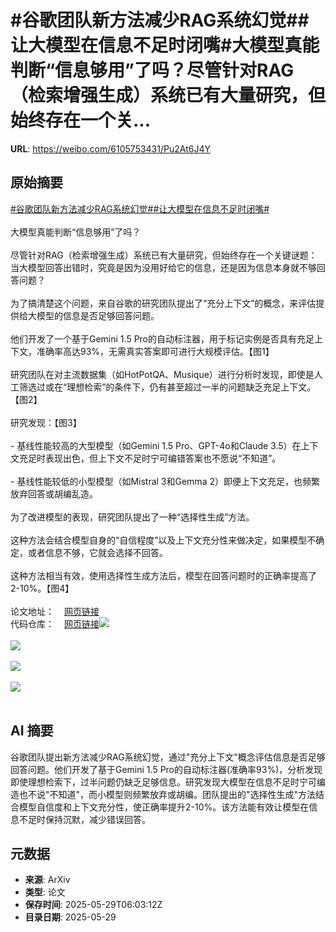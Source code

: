 # #谷歌团队新方法减少RAG系统幻觉##让大模型在信息不足时闭嘴#大模型真能判断“信息够用”了吗？尽管针对RAG（检索增强生成）系统已有大量研究，但始终存在一个关...

**URL**: https://weibo.com/6105753431/Pu2At6J4Y

## 原始摘要

<a href="https://m.weibo.cn/search?containerid=231522type%3D1%26t%3D10%26q%3D%23%E8%B0%B7%E6%AD%8C%E5%9B%A2%E9%98%9F%E6%96%B0%E6%96%B9%E6%B3%95%E5%87%8F%E5%B0%91RAG%E7%B3%BB%E7%BB%9F%E5%B9%BB%E8%A7%89%23&amp;extparam=%23%E8%B0%B7%E6%AD%8C%E5%9B%A2%E9%98%9F%E6%96%B0%E6%96%B9%E6%B3%95%E5%87%8F%E5%B0%91RAG%E7%B3%BB%E7%BB%9F%E5%B9%BB%E8%A7%89%23" data-hide=""><span class="surl-text">#谷歌团队新方法减少RAG系统幻觉#</span></a><a href="https://m.weibo.cn/search?containerid=231522type%3D1%26t%3D10%26q%3D%23%E8%AE%A9%E5%A4%A7%E6%A8%A1%E5%9E%8B%E5%9C%A8%E4%BF%A1%E6%81%AF%E4%B8%8D%E8%B6%B3%E6%97%B6%E9%97%AD%E5%98%B4%23&amp;extparam=%23%E8%AE%A9%E5%A4%A7%E6%A8%A1%E5%9E%8B%E5%9C%A8%E4%BF%A1%E6%81%AF%E4%B8%8D%E8%B6%B3%E6%97%B6%E9%97%AD%E5%98%B4%23" data-hide=""><span class="surl-text">#让大模型在信息不足时闭嘴#</span></a><br><br>大模型真能判断“信息够用”了吗？<br><br>尽管针对RAG（检索增强生成）系统已有大量研究，但始终存在一个关键谜题：当大模型回答出错时，究竟是因为没用好给它的信息，还是因为信息本身就不够回答问题？<br><br>为了搞清楚这个问题，来自谷歌的研究团队提出了“充分上下文”的概念，来评估提供给大模型的信息是否足够回答问题。<br><br>他们开发了一个基于Gemini 1.5 Pro的自动标注器，用于标记实例是否具有充足上下文，准确率高达93%，无需真实答案即可进行大规模评估。【图1】<br><br>研究团队在对主流数据集（如HotPotQA、Musique）进行分析时发现，即使是人工筛选过或在“理想检索”的条件下，仍有甚至超过一半的问题缺乏充足上下文。【图2】<br><br>研究发现：【图3】<br><br>- 基线性能较高的大型模型（如Gemini 1.5 Pro、GPT-4o和Claude 3.5）在上下文充足时表现出色，但上下文不足时宁可编错答案也不愿说“不知道”。<br><br>- 基线性能较低的小型模型（如Mistral 3和Gemma 2）即便上下文充足，也频繁放弃回答或胡编乱造。<br><br>为了改进模型的表现，研究团队提出了一种“选择性生成”方法。<br><br>这种方法会结合模型自身的“自信程度”以及上下文充分性来做决定，如果模型不确定，或者信息不够，它就会选择不回答。<br><br>这种方法相当有效，使用选择性生成方法后，模型在回答问题时的正确率提高了2-10%。【图4】<br><br>论文地址：<a href="https://weibo.cn/sinaurl?u=https%3A%2F%2Farxiv.org%2Fabs%2F2411.06037" data-hide=""><span class="url-icon"><img style="width: 1rem;height: 1rem" src="https://h5.sinaimg.cn/upload/2015/09/25/3/timeline_card_small_web_default.png" referrerpolicy="no-referrer"></span><span class="surl-text">网页链接</span></a><br>代码仓库：<a href="https://weibo.cn/sinaurl?u=https%3A%2F%2Fgithub.com%2Fhljoren%2Fsufficientcontext" data-hide=""><span class="url-icon"><img style="width: 1rem;height: 1rem" src="https://h5.sinaimg.cn/upload/2015/09/25/3/timeline_card_small_web_default.png" referrerpolicy="no-referrer"></span><span class="surl-text">网页链接</span></a><img style="" src="https://tvax3.sinaimg.cn/large/006Fd7o3gy1i1w6x36ymoj30um0bowjc.jpg" referrerpolicy="no-referrer"><br><br><img style="" src="https://tvax2.sinaimg.cn/large/006Fd7o3gy1i1w6x5icm2j30uc0ky182.jpg" referrerpolicy="no-referrer"><br><br><img style="" src="https://tvax3.sinaimg.cn/large/006Fd7o3gy1i1w6x8fukej30gu09eq4f.jpg" referrerpolicy="no-referrer"><br><br><img style="" src="https://tvax4.sinaimg.cn/large/006Fd7o3gy1i1w6xb34u8j30va0n24a2.jpg" referrerpolicy="no-referrer"><br><br>

## AI 摘要

谷歌团队提出新方法减少RAG系统幻觉，通过"充分上下文"概念评估信息是否足够回答问题。他们开发了基于Gemini 1.5 Pro的自动标注器(准确率93%)，分析发现即使理想检索下，过半问题仍缺乏足够信息。研究发现大模型在信息不足时宁可编造也不说"不知道"，而小模型则频繁放弃或胡编。团队提出的"选择性生成"方法结合模型自信度和上下文充分性，使正确率提升2-10%。该方法能有效让模型在信息不足时保持沉默，减少错误回答。

## 元数据

- **来源**: ArXiv
- **类型**: 论文
- **保存时间**: 2025-05-29T06:03:12Z
- **目录日期**: 2025-05-29
